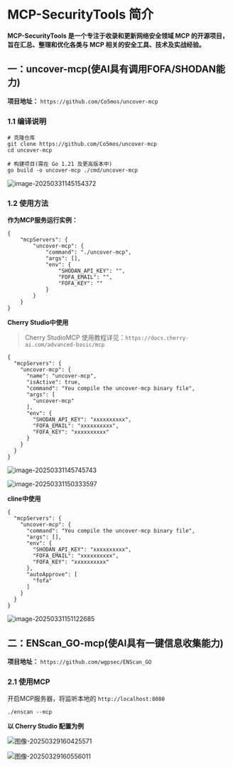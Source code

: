 # MCP-SecurityTools 简介

**MCP-SecurityTools 是一个专注于收录和更新网络安全领域 MCP 的开源项目，旨在汇总、整理和优化各类与 MCP 相关的安全工具、技术及实战经验。**

## 一：uncover-mcp(使AI具有调用FOFA/SHODAN能力)

**项目地址：** `https://github.com/Co5mos/uncover-mcp`

### 1.1 编译说明

```
# 克隆仓库
git clone https://github.com/Co5mos/uncover-mcp
cd uncover-mcp

# 构建项目(需在 Go 1.21 及更高版本中)
go build -o uncover-mcp ./cmd/uncover-mcp
```

![image-20250331145154372](https://imges-1255470970.cos.ap-nanjing.myqcloud.com/img/image-20250331145154372.png)

### 1.2 使用方法

**作为MCP服务运行实例：**

```
{
    "mcpServers": {
        "uncover-mcp": {
            "command": "./uncover-mcp",
            "args": [],
            "env": {
                "SHODAN_API_KEY": "",
                "FOFA_EMAIL": "",
                "FOFA_KEY": ""
            }
        }
    }
}
```

**Cherry Studio中使用**

> Cherry StudioMCP 使用教程详见：`https://docs.cherry-ai.com/advanced-basic/mcp`

```
{
  "mcpServers": {
    "uncover-mcp": {
      "name": "uncover-mcp",
      "isActive": true,
      "command": "You compile the uncover-mcp binary file",
      "args": [
        "uncover-mcp"
      ],
      "env": {
        "SHODAN_API_KEY": "xxxxxxxxxx",
        "FOFA_EMAIL": "xxxxxxxxxx",
        "FOFA_KEY": "xxxxxxxxxx"
      }
    }
  }
}
```

![image-20250331145745743](https://imges-1255470970.cos.ap-nanjing.myqcloud.com/img/image-20250331145745743.png)

![image-20250331150333597](https://imges-1255470970.cos.ap-nanjing.myqcloud.com/img/image-20250331150333597.png)

**cline中使用**

```
{
  "mcpServers": {
    "uncover-mcp": {
      "command": "You compile the uncover-mcp binary file",
      "args": [],
      "env": {
        "SHODAN_API_KEY": "xxxxxxxxxx",
        "FOFA_EMAIL": "xxxxxxxxxx",
        "FOFA_KEY": "xxxxxxxxxx"
      },
      "autoApprove": [
        "fofa"
      ]
    }
  }
}
```

![image-20250331151122685](https://imges-1255470970.cos.ap-nanjing.myqcloud.com/img/image-20250331151122685.png)

## 二：ENScan_GO-mcp(使AI具有一键信息收集能力)

**项目地址：**  `https://github.com/wgpsec/ENScan_GO`

### 2.1 使用MCP

开启MCP服务器，将监听本地的 `http://localhost:8080`

```
./enscan --mcp
```

**以 Cherry Studio 配置为例**

![图像-20250329160425571](https://imges-1255470970.cos.ap-nanjing.myqcloud.com/img/image-20250329160425571.png)

![图像-20250329160556011](https://imges-1255470970.cos.ap-nanjing.myqcloud.com/img/image-20250329160556011.png)

